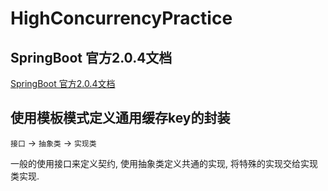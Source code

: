 # HighConcurrencyPractice

## SpringBoot 官方2.0.4文档

[SpringBoot 官方2.0.4文档](https://docs.spring.io/spring-boot/docs/2.0.4.RELEASE/reference/htmlsingle/#boot-features-custom-log-configuration)

## 使用模板模式定义通用缓存key的封装

`接口` -> `抽象类` -> `实现类`

一般的使用接口来定义契约, 使用抽象类定义共通的实现, 将特殊的实现交给实现类实现.


